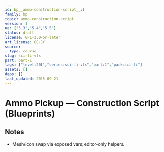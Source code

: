 ```yaml
---
id: bp__ammo-construction-script__v1
family: bp
topic: ammo-construction-script
version: 1
ue: ["5.3","5.4","5.5"]
status: draft
license: GPL-3.0-or-later
art_license: CC-BY
source:
- type: course
slug: sci-fi-vfx
part: part-1
tags: ["level:201","series:sci-fi-vfx","part:1","pack:sci-fi"]
assets: []
deps: []
last_updated: 2025-09-21
---
```



# Ammo Pickup — Construction Script (Blueprints)


## Notes
- Mesh/icon swap via exposed vars; editor-only helpers.